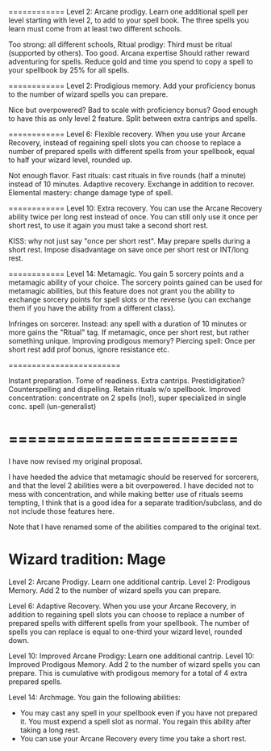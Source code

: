 ============
Level 2: Arcane prodigy. Learn one additional spell per level starting with level 2, to add to your spell book. The three spells you learn must come from at least two different schools.

Too strong: all different schools,
Ritual prodigy: Third must be ritual (supported by others).
Too good.
Arcana expertise
Should rather reward adventuring for spells.
Reduce gold and time you spend to copy a spell to your spellbook by 25% for all spells.

============
Level 2: Prodigious memory. Add your proficiency bonus to the number of wizard spells you can prepare.

Nice but overpowered?
Bad to scale with proficiency bonus?
Good enough to have this as only level 2 feature.
Split between extra cantrips and spells.

============
Level 6: Flexible recovery. When you use your Arcane Recovery, instead of regaining spell slots you can choose to replace a number of prepared spells with different spells from your spellbook, equal to half your wizard level, rounded up.

Not enough flavor.
Fast rituals: cast rituals in five rounds (half a minute) instead of 10 minutes.
Adaptive recovery. Exchange in addition to recover.
Elemental mastery: change damage type of spell.

============
Level 10: Extra recovery. You can use the Arcane Recovery ability twice per long rest instead of once. You can still only use it once per short rest, to use it again you must take a second short rest.

KISS: why not just say "once per short rest".
May prepare spells during a short rest.
Impose disadvantage on save once per short rest or INT/long rest.

============
Level 14: Metamagic. You gain 5 sorcery points and a metamagic ability of your choice. The sorcery points gained can be used for metamagic abilities, but this feature does not grant you the ability to exchange sorcery points for spell slots or the reverse (you can exchange them if you have the ability from a different class).

Infringes on sorcerer.
Instead: any spell with a duration of 10 minutes or more gains the "Ritual" tag.
If metamagic, once per short rest, but rather something unique.
Improving prodigous memory?
Piercing spell: Once per short rest add prof bonus, ignore resistance etc.

========================

Instant preparation. Tome of readiness.
Extra cantrips. Prestidigitation?
Counterspelling and dispelling.
Retain rituals w/o spellbook.
Improved concentration: concentrate on 2 spells (no!), super specialized in single conc. spell (un-generalist)




========================
========================

I have now revised my original proposal.

I have heeded the advice that metamagic should be reserved for sorcerers,
and that the level 2 abilities were a bit overpowered. I have decided not to
mess with concentration, and while making better use of rituals seems
tempting, I think that is a good idea for a separate tradition/subclass, and
do not include those features here.

Note that I have renamed some of the abilities compared to the original text.


Wizard tradition: Mage
==============

Level 2: Arcane Prodigy. Learn one additional cantrip.
Level 2: Prodigous Memory. Add 2 to the number of wizard spells you can prepare.

Level 6: Adaptive Recovery. When you use your Arcane Recovery, in
addition to regaining spell slots you can choose to replace a number
of prepared spells with different spells from your spellbook. The
number of spells you can replace is equal to one-third your wizard
level, rounded down.

Level 10: Improved Arcane Prodigy: Learn one additional cantrip.
Level 10: Improved Prodigous Memory. Add 2 to the number of wizard
spells you can prepare. This is cumulative with prodigous memory for a total
of 4 extra prepared spells.

Level 14: Archmage. You gain the following abilities:
  * You may cast any spell in your spellbook even if you have not
    prepared it. You must expend a spell slot as normal. You regain
    this ability after taking a long rest.
  * You can use your Arcane Recovery every time you take a short rest.
